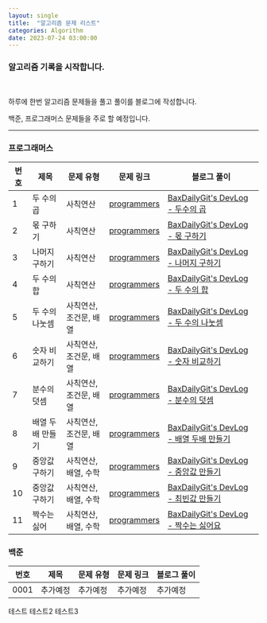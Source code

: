 ```yaml
---
layout: single
title:  "알고리즘 문제 리스트"
categories: Algorithm
date: 2023-07-24 03:00:00
---
```


### 알고리즘 기록을 시작합니다.

<br>

<p>
하루에 한번 알고리즘 문제들을 풀고 풀이를 블로그에 작성합니다.    </p>

<p>백준, 프로그래머스 문제들을 주로 할 예정입니다. </p>


------------------------------

### 프로그래머스

|번호|제목|문제 유형|문제 링크|블로그 풀이|
|------|---|---|---|---|
|1|두 수의 곱|사칙연산|[programmers](https://school.programmers.co.kr/learn/courses/30/lessons/120804)|[BaxDailyGit's DevLog - 두수의 곱](https://baxdailygit.github.io/algorithm/programmers0001/)|
|2|몫 구하기|사칙연산|[programmers](https://school.programmers.co.kr/learn/courses/30/lessons/120805)|[BaxDailyGit's DevLog - 몫 구하기](https://baxdailygit.github.io/algorithm/programmers0002/)|
|3|나머지 구하기|사칙연산|[programmers](https://school.programmers.co.kr/learn/courses/30/lessons/120810)|[BaxDailyGit's DevLog - 나머지 구하기](https://baxdailygit.github.io/algorithm/programmers0003/)|
|4|두 수의 합|사칙연산|[programmers](https://school.programmers.co.kr/learn/courses/30/lessons/120802)|[BaxDailyGit's DevLog - 두 수의 합](https://baxdailygit.github.io/algorithm/programmers0004/)|
|5|두 수의 나눗셈|사칙연산, 조건문, 배열|[programmers](https://school.programmers.co.kr/learn/courses/30/lessons/120807)|[BaxDailyGit's DevLog - 두 수의 나눗셈](https://baxdailygit.github.io/algorithm/programmers0005/)|
|6|숫자 비교하기|사칙연산, 조건문, 배열|[programmers](https://school.programmers.co.kr/learn/courses/30/lessons/120806)|[BaxDailyGit's DevLog - 숫자 비교하기](https://baxdailygit.github.io/algorithm-programmers/programmers0006/)|
|7|분수의 덧셈|사칙연산, 조건문, 배열|[programmers](https://school.programmers.co.kr/learn/courses/30/lessons/120808)|[BaxDailyGit's DevLog - 분수의 덧셈](https://baxdailygit.github.io/algorithm-programmers/programmers0007/)|
|8|배열 두배 만들기|사칙연산, 조건문, 배열|[programmers](https://school.programmers.co.kr/learn/courses/30/lessons/120809)|[BaxDailyGit's DevLog - 배열 두배 만들기](https://baxdailygit.github.io/algorithm-programmers/programmers0008/)|
|9|중앙값 구하기|사칙연산, 배열, 수학|[programmers](https://school.programmers.co.kr/learn/courses/30/lessons/120811)|[BaxDailyGit's DevLog - 중앙값 만들기](https://baxdailygit.github.io/algorithm-programmers/programmers0009/)|
|10|중앙값 구하기|사칙연산, 배열, 수학|[programmers](https://school.programmers.co.kr/learn/courses/30/lessons/120812)|[BaxDailyGit's DevLog - 최빈값 만들기](https://baxdailygit.github.io/algorithm-programmers/programmers0010/)|
|11|짝수는 싫어|사칙연산, 배열, 수학|[programmers](https://school.programmers.co.kr/learn/courses/30/lessons/120813)|[BaxDailyGit's DevLog - 짝수는 싫어요](https://baxdailygit.github.io/algorithm-programmers/programmers0011/)|

### 백준

|번호|제목|문제 유형|문제 링크|블로그 풀이|
|------|---|---|---|---|
|0001|추가예정|추가예정|추가예정|추가예정|


테스트
테스트2
테스트3
